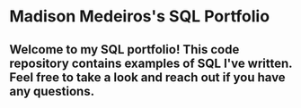 # Madison Medeiros's SQL Portfolio

## Welcome to my SQL portfolio! This code repository contains examples of SQL I've written. Feel free to take a look and reach out if you have any questions.
